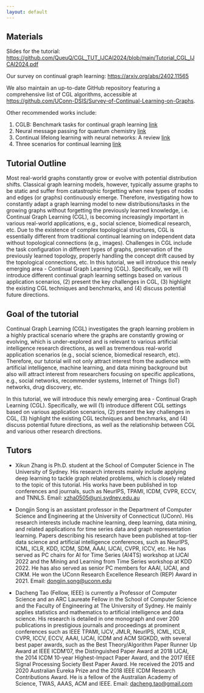 ```yaml
---
layout: default
---
```


## Materials

Slides for the tutorial: <a href="https://github.com/QueuQ/CGL_IJCAI2024/blob/master/tutorial_slides.pdf"> https://github.com/QueuQ/CGL_TUT_IJCAI2024/blob/main/Tutorial_CGL_IJCAI2024.pdf </a>

Our survey on continual graph learning: <a href="https://arxiv.org/abs/2402.11565"> https://arxiv.org/abs/2402.11565 </a>

We also maintain an up-to-date GitHub repository featuring a comprehensive list of CGL algorithms, accessible at
<a href="https://github.com/UConn-DSIS/Survey-of-Continual-Learning-on-Graphs"> https://github.com/UConn-DSIS/Survey-of-Continual-Learning-on-Graphs.

Other recommended works include:
1. CGLB: Benchmark tasks for continual graph learning [link](https://openreview.net/forum?id=5wNiiIDynDF)
2. Neural message passing for quantum chemistry [link](https://proceedings.mlr.press/v70/gilmer17a)
3. Continual lifelong learning with neural networks: A review [link](https://www.sciencedirect.com/science/article/pii/S0893608019300231)
4. Three scenarios for continual learning [link](https://arxiv.org/abs/1904.07734)


## Tutorial Outline
Most real-world graphs constantly grow or evolve with potential distribution shifts. Classical graph learning models, however, typically assume graphs to be static and suffer from catastrophic forgetting when new types of nodes and edges (or graphs) continuously emerge.  Therefore, investigating how to constantly adapt a graph learning model to new distributions/tasks in the growing graphs without forgetting the previously learned knowledge, i.e. Continual Graph Learning (CGL), is becoming increasingly important in various real-world applications, e.g., social science, biomedical research, etc. Due to the existence of complex topological structures, CGL is essentially different from traditional continual learning on independent data without topological connections (e.g., images). Challenges in CGL include the task configuration in different types of graphs, preservation of the previously learned topology, properly handling the concept drift caused by the topological connections, etc. In this tutorial, we will introduce this newly emerging area - Continual Graph Learning (CGL). Specifically, we will (1) introduce different continual graph learning settings based on various application scenarios, (2) present the key challenges in CGL, (3) highlight the existing CGL techniques and benchmarks, and (4) discuss potential future directions.

## Goal of the tutorial

Continual Graph Learning (CGL) investigates the graph learning problem in a highly practical scenario where the graphs are constantly growing or evolving, which is under-explored and is relevant to various artificial intelligence research directions, as well as tremendous real-world application scenarios (e.g., social science, biomedical research, etc). Therefore, our tutorial will not only attract interest from the audience with artificial intelligence, machine learning, and data mining background but also will attract interest from researchers focusing on specific applications, e.g., social networks, recommender systems, Internet of Things (IoT) networks, drug discovery, etc. 

In this tutorial, we will introduce this newly emerging area - Continual Graph Learning (CGL). Specifically, we will (1) introduce different CGL settings based on various application scenarios, (2) present the key challenges in CGL, (3) highlight the existing CGL techniques and benchmarks, and (4) discuss potential future directions, as well as the relationship between CGL and various other research directions.


## Tutors

* Xikun Zhang is Ph.D. student at the School of Computer Science in The University of Sydney. His research interests mainly include applying deep learning to tackle graph related problems, which is closely related to the topic of this tutorial. His works have been published in top conferences and journals, such as NeurIPS, TPAMI, ICDM, CVPR, ECCV, and TNNLS. 
Email: xzha0505@uni.sydney.edu.au


* Dongjin Song is an assistant professor in the Department of Computer Science and Engineering at the University of Connecticut (UConn). His research interests include machine learning, deep learning, data mining, and related applications for time series data and graph representation learning. Papers describing his research have been published at top-tier data science and artificial intelligence conferences, such as NeurIPS, ICML, ICLR, KDD, ICDM, SDM,  AAAI, IJCAI, CVPR, ICCV, etc. He has served as PC chairs for AI for Time Series (AI4TS) workshop at IJCAI 2022 and the Mining and Learning from Time Series workshop at KDD 2022. He has also served as senior PC members for AAAI, IJCAI, and CIKM. He won the UConn Research Excellence Research (REP) Award in 2021.
Email: dongjin.song@uconn.edu

  
* Dacheng Tao (Fellow, IEEE) is currently a Professor of Computer Science and an ARC Laureate Fellow in the School of Computer Science and the Faculty of Engineering at The University of Sydney. He mainly applies statistics and mathematics to artificial intelligence and data science. His research is detailed in one monograph and over 200 publications in prestigious journals and proceedings at prominent conferences such as IEEE TPAMI, IJCV, JMLR, NeurIPS, ICML, ICLR, CVPR, ICCV, ECCV, AAAI, IJCAI, ICDM and ACM SIGKDD, with several best paper awards, such as the Best Theory/Algorithm Paper Runner Up Award at IEEE ICDM’07, the Distinguished Paper Award at 2018 IJCAI, the 2014 ICDM 10-year Highest-Impact Paper Award, and the 2017 IEEE Signal Processing Society Best Paper Award. He received the 2015 and 2020 Australian Eureka Prize and the 2018 IEEE ICDM Research Contributions Award. He is a fellow of the Australian Academy of Science, TWAS, AAAS, ACM and IEEE.
Email: dacheng.tao@gmail.com
